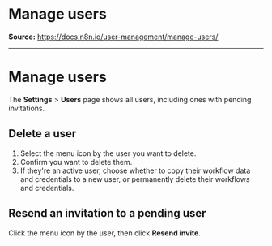# Manage users

**Source:** https://docs.n8n.io/user-management/manage-users/

---

# Manage users

The **Settings** > **Users** page shows all users, including ones with pending invitations.

## Delete a user

1. Select the menu icon by the user you want to delete.
2. Confirm you want to delete them.
3. If they're an active user, choose whether to copy their workflow data and credentials to a new user, or permanently delete their workflows and credentials.

## Resend an invitation to a pending user

Click the menu icon by the user, then click **Resend invite**.
